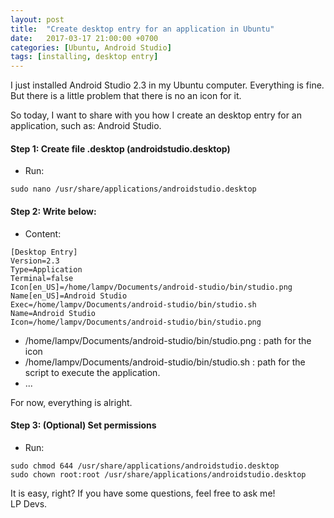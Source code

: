 ```yaml
---
layout: post
title:  "Create desktop entry for an application in Ubuntu"
date:   2017-03-17 21:00:00 +0700
categories: [Ubuntu, Android Studio]
tags: [installing, desktop entry]
---
```


I just installed Android Studio 2.3 in my Ubuntu computer. Everything is fine. But there is a little problem that there is no an icon for it.

So today, I want to share with you how I create an desktop entry for an application, such as: Android Studio. 

#### Step 1: Create file <yourfilename>.desktop (androidstudio.desktop)
  
  * Run:
  ```
  sudo nano /usr/share/applications/androidstudio.desktop
  ```
  
#### Step 2: Write below:
  
  * Content:
  ```
  [Desktop Entry]
  Version=2.3
  Type=Application
  Terminal=false
  Icon[en_US]=/home/lampv/Documents/android-studio/bin/studio.png
  Name[en_US]=Android Studio
  Exec=/home/lampv/Documents/android-studio/bin/studio.sh
  Name=Android Studio
  Icon=/home/lampv/Documents/android-studio/bin/studio.png
  ```
  
  * /home/lampv/Documents/android-studio/bin/studio.png : path for the icon
  * /home/lampv/Documents/android-studio/bin/studio.sh : path for the script to execute the application.
  * ...
  
  For now, everything is alright.

#### Step 3: (Optional) Set permissions

  * Run:
  ```
  sudo chmod 644 /usr/share/applications/androidstudio.desktop
  sudo chown root:root /usr/share/applications/androidstudio.desktop
  ```
  
It is easy, right? If you have some questions, feel free to ask me! <br />LP Devs.
